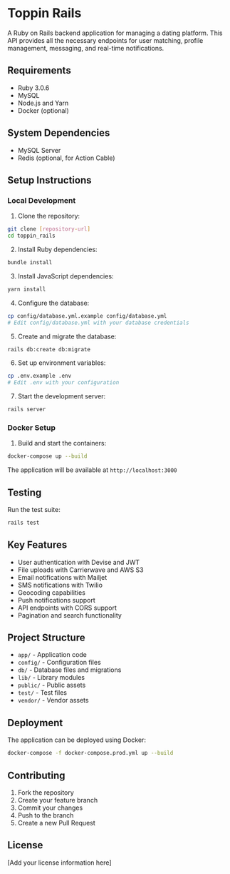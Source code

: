 # Toppin Rails

A Ruby on Rails backend application for managing a dating platform. This API provides all the necessary endpoints for user matching, profile management, messaging, and real-time notifications.

## Requirements

- Ruby 3.0.6
- MySQL
- Node.js and Yarn
- Docker (optional)

## System Dependencies

- MySQL Server
- Redis (optional, for Action Cable)

## Setup Instructions

### Local Development

1. Clone the repository:

```bash
git clone [repository-url]
cd toppin_rails
```

2. Install Ruby dependencies:

```bash
bundle install
```

3. Install JavaScript dependencies:

```bash
yarn install
```

4. Configure the database:

```bash
cp config/database.yml.example config/database.yml
# Edit config/database.yml with your database credentials
```

5. Create and migrate the database:

```bash
rails db:create db:migrate
```

6. Set up environment variables:

```bash
cp .env.example .env
# Edit .env with your configuration
```

7. Start the development server:

```bash
rails server
```

### Docker Setup

1. Build and start the containers:

```bash
docker-compose up --build
```

The application will be available at `http://localhost:3000`

## Testing

Run the test suite:

```bash
rails test
```

## Key Features

- User authentication with Devise and JWT
- File uploads with Carrierwave and AWS S3
- Email notifications with Mailjet
- SMS notifications with Twilio
- Geocoding capabilities
- Push notifications support
- API endpoints with CORS support
- Pagination and search functionality

## Project Structure

- `app/` - Application code
- `config/` - Configuration files
- `db/` - Database files and migrations
- `lib/` - Library modules
- `public/` - Public assets
- `test/` - Test files
- `vendor/` - Vendor assets

## Deployment

The application can be deployed using Docker:

```bash
docker-compose -f docker-compose.prod.yml up --build
```

## Contributing

1. Fork the repository
2. Create your feature branch
3. Commit your changes
4. Push to the branch
5. Create a new Pull Request

## License

[Add your license information here]
